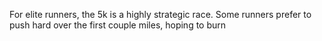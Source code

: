 
For elite runners, the 5k is a highly strategic race. Some runners prefer to push hard over the first couple miles, hoping to burn 